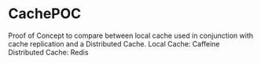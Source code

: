 # CachePOC
Proof of Concept to compare between local cache used in conjunction with cache replication and a Distributed Cache.
Local Cache: Caffeine
Distributed Cache: Redis
